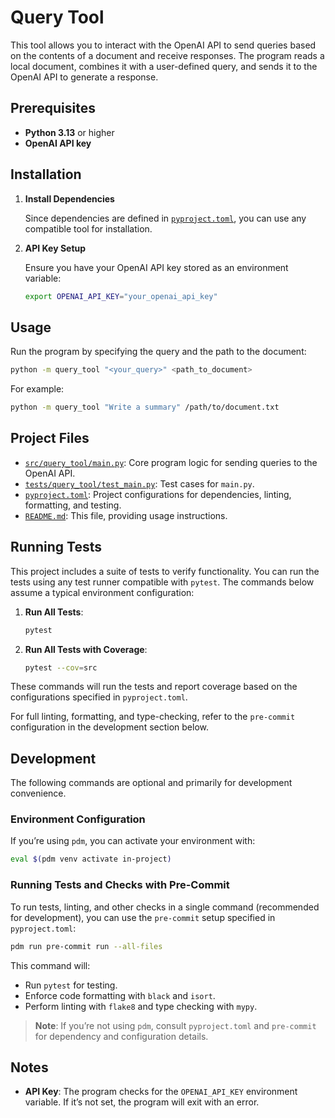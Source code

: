 # Query Tool

This tool allows you to interact with the OpenAI API to send queries based on the contents of a document and receive responses. The program reads a local document, combines it with a user-defined query, and sends it to the OpenAI API to generate a response.

## Prerequisites

- **Python 3.13** or higher
- **OpenAI API key**

## Installation

1. **Install Dependencies**

   Since dependencies are defined in [`pyproject.toml`](./pyproject.toml), you can use any compatible tool for installation.

2. **API Key Setup**

   Ensure you have your OpenAI API key stored as an environment variable:

   ```bash
   export OPENAI_API_KEY="your_openai_api_key"
   ```

## Usage

Run the program by specifying the query and the path to the document:

```bash
python -m query_tool "<your_query>" <path_to_document>
```

For example:

```bash
python -m query_tool "Write a summary" /path/to/document.txt
```

## Project Files

- [`src/query_tool/main.py`](./src/query_tool/main.py): Core program logic for sending queries to the OpenAI API.
- [`tests/query_tool/test_main.py`](./tests/query_tool/test_main.py): Test cases for `main.py`.
- [`pyproject.toml`](./pyproject.toml): Project configurations for dependencies, linting, formatting, and testing.
- [`README.md`](./README.md): This file, providing usage instructions.

## Running Tests

This project includes a suite of tests to verify functionality. You can run the tests using any test runner compatible with `pytest`. The commands below assume a typical environment configuration:

1. **Run All Tests**:

   ```bash
   pytest
   ```

2. **Run All Tests with Coverage**:

   ```bash
   pytest --cov=src
   ```

These commands will run the tests and report coverage based on the configurations specified in `pyproject.toml`. 

For full linting, formatting, and type-checking, refer to the `pre-commit` configuration in the development section below.

## Development

The following commands are optional and primarily for development convenience.

### Environment Configuration

If you’re using `pdm`, you can activate your environment with:

```bash
eval $(pdm venv activate in-project)
```

### Running Tests and Checks with Pre-Commit

To run tests, linting, and other checks in a single command (recommended for development), you can use the `pre-commit` setup specified in `pyproject.toml`:

```bash
pdm run pre-commit run --all-files
```

This command will:
- Run `pytest` for testing.
- Enforce code formatting with `black` and `isort`.
- Perform linting with `flake8` and type checking with `mypy`.

> **Note**: If you’re not using `pdm`, consult `pyproject.toml` and `pre-commit` for dependency and configuration details.

## Notes

- **API Key**: The program checks for the `OPENAI_API_KEY` environment variable. If it’s not set, the program will exit with an error.

